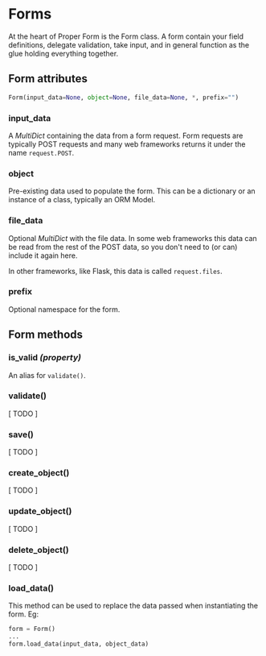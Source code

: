 
# Forms

At the heart of Proper Form is the Form class. A form contain your field definitions, delegate validation, take input, and in general function as the glue holding everything together.


## Form attributes

```python
Form(input_data=None, object=None, file_data=None, *, prefix="")
```

### input_data

A *MultiDict* containing the data from a form request.
Form requests are typically POST requests and many web frameworks returns it under the name `request.POST`.
    
### object

Pre-existing data used to populate the form. This can be a dictionary or an instance of a class, typically an ORM Model.

### file_data

Optional *MultiDict* with the file data. In some web frameworks this data can be read from the rest of the POST data, so you don't need to (or can) include it again here.

In other frameworks, like Flask, this data is called `request.files`.

### prefix

Optional namespace for the form. 


## Form methods

### is_valid *(property)*

An alias for `validate()`.

### validate()

[ TODO ]

### save()

[ TODO ]

### create_object()

[ TODO ]

### update_object()

[ TODO ]

### delete_object()

[ TODO ]

### load_data()

This method can be used to replace the data passed when instantiating the form.
Eg:

```python
form = Form()
...
form.load_data(input_data, object_data)
```